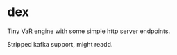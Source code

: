 # dex

Tiny VaR engine with some simple http server endpoints.

Stripped kafka support, might readd.

